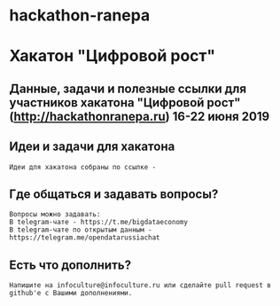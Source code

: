# hackathon-ranepa
# Хакатон "Цифровой рост"

## Данные, задачи и полезные ссылки для участников хакатона "Цифровой рост" (http://hackathonranepa.ru) 16-22 июня 2019
## Идеи и задачи для хакатона

    Идеи для хакатона собраны по ссылке - 

## Где общаться и задавать вопросы?

    Вопросы можно задавать:
    В telegram-чате - https://t.me/bigdataeconomy
    В telegram-чате по открытым данным - https://telegram.me/opendatarussiachat

## Есть что дополнить?

    Напишите на infoculture@infoculture.ru или сделайте pull request в github'е с Вашими дополнениями.
